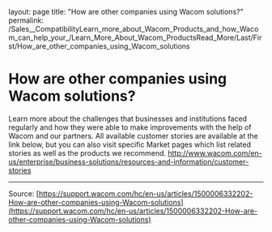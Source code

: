 layout: page
title: "How are other companies using Wacom solutions?"
permalink: /Sales__CompatibilityLearn_more_about_Wacom_Products_and_how_Wacom_can_help_your_/Learn_More_About_Wacom_ProductsRead_More/Last/First/How_are_other_companies_using_Wacom_solutions

# How are other companies using Wacom solutions?

Learn more about the challenges that businesses and institutions faced regularly and how they were able to make improvements with the help of Wacom and our partners. All available customer stories are available at the link below, but you can also visit specific Market pages which list related stories as well as the products we recommend. http://www.wacom.com/en-us/enterprise/business-solutions/resources-and-information/customer-stories

---
Source: [https://support.wacom.com/hc/en-us/articles/1500006332202-How-are-other-companies-using-Wacom-solutions](https://support.wacom.com/hc/en-us/articles/1500006332202-How-are-other-companies-using-Wacom-solutions)
